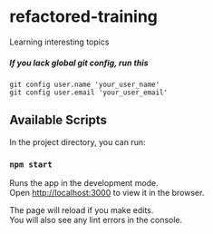 # refactored-training
Learning interesting topics

##### If you lack global git config, run this

`git config user.name 'your_user_name'`\
`git config user.email 'your_user_email'`

## Available Scripts

In the project directory, you can run:

### `npm start`

Runs the app in the development mode.\
Open [http://localhost:3000](http://localhost:3000) to view it in the browser.

The page will reload if you make edits.\
You will also see any lint errors in the console.